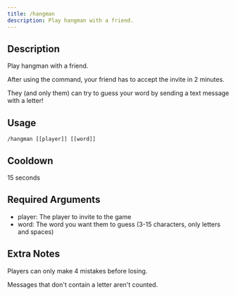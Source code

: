 ```yaml
---
title: /hangman
description: Play hangman with a friend.
---
```


## Description
Play hangman with a friend.

After using the command, your friend has to accept the invite in 2 minutes.

They (and only them) can try to guess your word by sending a text message with a letter!

## Usage

`/hangman [[player]] [[word]]`

## Cooldown

15 seconds

## Required Arguments

- player: The player to invite to the game
- word: The word you want them to guess (3-15 characters, only letters and spaces)

## Extra Notes
Players can only make 4 mistakes before losing.

Messages that don't contain a letter aren't counted.